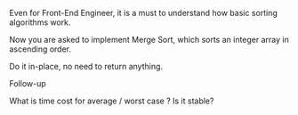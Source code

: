 Even for Front-End Engineer, it is a must to understand how basic sorting algorithms work.

Now you are asked to implement Merge Sort, which sorts an integer array in ascending order.

Do it in-place, no need to return anything.

Follow-up

What is time cost for average / worst case ? Is it stable?
